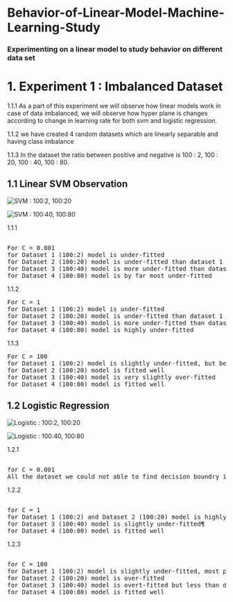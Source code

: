 # Behavior-of-Linear-Model-Machine-Learning-Study
### Experimenting on a linear model to study behavior on  different data set

# 1. Experiment 1 : Imbalanced Dataset 



 1.1.1  As a part of this experiment we will observe how linear models work in case of data imbalanced, we will observe how hyper plane is changes according to change in  learning rate for both svm and logistic regression.
    
1.1.2    we have created 4 random datasets which are linearly separable and having class imbalance

1.1.3 In the  dataset the ratio between positive and negative is 100 : 2, 100 : 20, 100 : 40, 100 : 80.




## 1.1 Linear SVM Observation


![SVM : 100:2, 100:20 ](https://i.imgur.com/nLJYwdF.png)

![SVM : 100:40, 100:80 ](https://i.imgur.com/KZngsMS.png)

1.1.1
<pre>

For C = 0.001
for Dataset 1 (100:2) model is under-fitted
for Dataset 2 (100:20) model is under-fitted than dataset 1
for Dataset 3 (100:40) model is more under-fitted than dataset 2
for Dataset 4 (100:80) model is by far most under-fitted
</pre>

1.1.2
<pre>
For C = 1
for Dataset 1 (100:2) model is under-fitted
for Dataset 2 (100:20) model is under-fitted than dataset 1
for Dataset 3 (100:40) model is more under-fitted than dataset 2
for Dataset 4 (100:80) model is highly under-fitted
</pre>
1.1.3
<pre>
For C = 100
for Dataset 1 (100:2) model is slightly under-fitted, but better than previous c =0.01 and c=1
for Dataset 2 (100:20) model is fitted well
for Dataset 3 (100:40) model is very slightly over-fitted
for Dataset 4 (100:80) model is fitted well
</pre>

## 1.2 Logistic Regression


![Logistic : 100:2, 100:20 ](https://i.imgur.com/m0neOTh.png)

![Logistic : 100:40, 100:80 ](https://i.imgur.com/vCv4TyV.png)

1.2.1

<pre>

for C = 0.001
All the dataset we could not able to find decision boundry it is highlt underfited
</pre>

1.2.2
<pre>

for C = 1
for Dataset 1 (100:2) and Dataset 2 (100:20) model is highly under-fitted, most probable reason is class imbalance
for Dataset 3 (100:40) model is slightly under-fitted¶
for Dataset 4 (100:80) model is fitted well
</pre>
1.2.3
<pre>

for C = 100
for Dataset 1 (100:2) model is slightly under-fitted, most probable reason is class imbalance, this model is better than model for C =0.001 and C = 1
for Dataset 2 (100:20) model is over-fitted
for Dataset 3 (100:40) model is overt-fitted but less than dataset 2
for Dataset 4 (100:80) model is fitted well
</pre>
